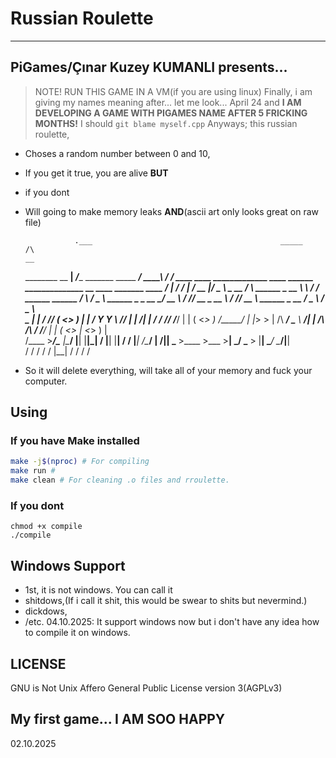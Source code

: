 # Russian Roulette 
---
## PiGames/Çınar Kuzey KUMANLI presents...
> NOTE! RUN THIS GAME IN A VM(if you are using linux)
Finally, i am giving my names meaning after... let me look... April 24 and **I AM DEVELOPING A GAME WITH PIGAMES NAME AFTER 5 FRICKING MONTHS!** I should `git blame myself.cpp`
Anyways; this russian roulette,
- Choses a random number between 0 and 10,
- If you get it true, you are alive 
**BUT**
- if you dont
- Will going to make memory leaks
**AND**(ascii art only looks great on raw file)
 
                 .___                                          _____       /\                                                                                                                                  __   
  ________ __  __| _/____   _______  _____            ________/ ____\     / /                      ____   ____           _____________   ____   ______ ______________  __ ____           _______  ____   _____/  |_ 
 /  ___/  |  \/ __ |/  _ \  \_  __ \/     \    ______ \_  __ \   __\     / /     ______   ______  /    \ /  _ \   ______ \____ \_  __ \_/ __ \ /  ___// __ \_  __ \  \/ // __ \   ______ \_  __ \/  _ \ /  _ \   __\
 \___ \|  |  / /_/ (  <_> )  |  | \/  Y Y  \  /_____/  |  | \/|  |      / /     /_____/  /_____/ |   |  (  <_> ) /_____/ |  |_> >  | \/\  ___/ \___ \\  ___/|  | \/\   /\  ___/  /_____/  |  | \(  <_> |  <_> )  |  
/____  >____/\____ |\____/   |__|  |__|_|  /           |__|   |__|     / /                       |___|  /\____/          |   __/|__|    \___  >____  >\___  >__|    \_/  \___  >          |__|   \____/ \____/|__|  
     \/           \/                     \/                            \/                             \/                 |__|               \/     \/     \/                 \/                                    
- So it will delete everything, will take all of your memory and fuck your computer.

## Using
### If you have Make installed
```Bash
make -j$(nproc) # For compiling
make run # 
make clean # For cleaning .o files and rroulette.
```
### If you dont
```
chmod +x compile 
./compile
```
## Windows Support
- 1st, it is not windows. You can call it
- shitdows,(If i call it shit, this would be swear to shits but nevermind.)
- dickdows,
- /etc.
04.10.2025: It support windows now but i don't have any idea how to compile it on windows.

## LICENSE
GNU is Not Unix Affero General Public License version 3(AGPLv3)

## My first game... I AM SOO HAPPY
02.10.2025
